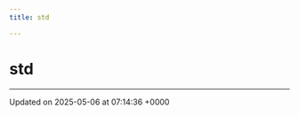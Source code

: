 ```yaml
---
title: std

---
```


# std








-------------------------------

Updated on 2025-05-06 at 07:14:36 +0000